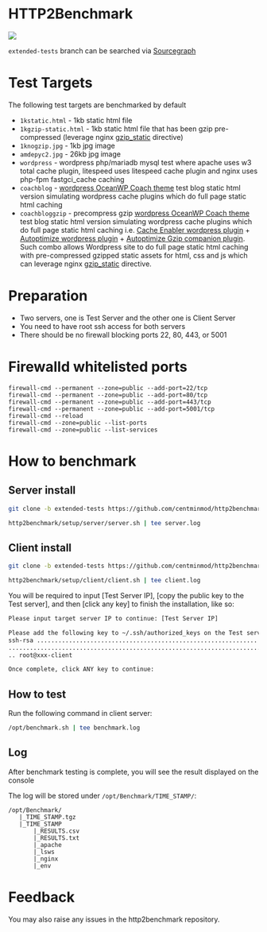 # HTTP2Benchmark
[<img src="https://img.shields.io/badge/Made%20with-BASH-orange.svg">](https://en.wikipedia.org/wiki/Bash_(Unix_shell)) 

`extended-tests` branch can be searched via [Sourcegraph](https://sourcegraph.com/github.com/centminmod/http2benchmark@extended-tests)

# Test Targets

The following test targets are benchmarked by default

* `1kstatic.html` - 1kb static html file
* `1kgzip-static.html` - 1kb static html file that has been gzip pre-compressed (leverage nginx [gzip_static](https://nginx.org/en/docs/http/ngx_http_gzip_static_module.html#gzip_static) directive)
* `1knogzip.jpg` - 1kb jpg image
* `amdepyc2.jpg` - 26kb jpg image
* `wordpress` - wordpress php/mariadb mysql test where apache uses w3 total cache plugin, litespeed uses litespeed cache plugin and nginx uses php-fpm fastgci_cache caching
* `coachblog` - [wordpress OceanWP Coach theme](https://github.com/centminmod/testpages) test blog static html version simulating wordpress cache plugins which do full page static html caching
* `coachbloggzip` - precompress gzip [wordpress OceanWP Coach theme](https://github.com/centminmod/testpages) test blog static html version simulating wordpress cache plugins which do full page static html caching i.e. [Cache Enabler wordpress plugin](https://wordpress.org/plugins/cache-enabler/) + [Autoptimize wordpress plugin](https://wordpress.org/plugins/autoptimize/) + [Autoptimize Gzip companion plugin](https://github.com/centminmod/autoptimize-gzip). Such combo allows Wordpress site to do full page static html caching with pre-compressed gzipped static assets for html, css and js which can leverage nginx [gzip_static](https://nginx.org/en/docs/http/ngx_http_gzip_static_module.html#gzip_static) directive.

# Preparation 
  - Two servers, one is Test Server and the other one is Client Server
  - You need to have root ssh access for both servers
  - There should be no firewall blocking ports 22, 80, 443, or 5001

# Firewalld whitelisted ports

```
firewall-cmd --permanent --zone=public --add-port=22/tcp
firewall-cmd --permanent --zone=public --add-port=80/tcp
firewall-cmd --permanent --zone=public --add-port=443/tcp
firewall-cmd --permanent --zone=public --add-port=5001/tcp
firewall-cmd --reload
firewall-cmd --zone=public --list-ports
firewall-cmd --zone=public --list-services
```

# How to benchmark
## Server install
``` bash
git clone -b extended-tests https://github.com/centminmod/http2benchmark.git
```
``` bash
http2benchmark/setup/server/server.sh | tee server.log
```

## Client install
``` bash
git clone -b extended-tests https://github.com/centminmod/http2benchmark.git
```
``` bash
http2benchmark/setup/client/client.sh | tee client.log
```

You will be required to input [Test Server IP], [copy the public key to the Test server], and then [click any key] to finish the installation, like so:
``` bash
Please input target server IP to continue: [Test Server IP]
```
``` bash
Please add the following key to ~/.ssh/authorized_keys on the Test server
ssh-rsa .................................................................
.........................................................................
.. root@xxx-client
```
``` bash
Once complete, click ANY key to continue: 
```

## How to test
Run the following command in client server:
``` bash
/opt/benchmark.sh | tee benchmark.log
```

## Log 
After benchmark testing is complete, you will see the result displayed on the console

The log will be stored under `/opt/Benchmark/TIME_STAMP/`:
```
/opt/Benchmark/
   |_TIME_STAMP.tgz
   |_TIME_STAMP 
       |_RESULTS.csv
       |_RESULTS.txt
       |_apache
       |_lsws
       |_nginx
       |_env
```

# Feedback
You may also raise any issues in the http2benchmark repository.
